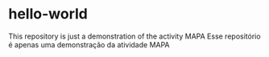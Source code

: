 # hello-world
This repository is just a demonstration of the activity MAPA
Esse repositório é apenas uma demonstração da atividade MAPA
